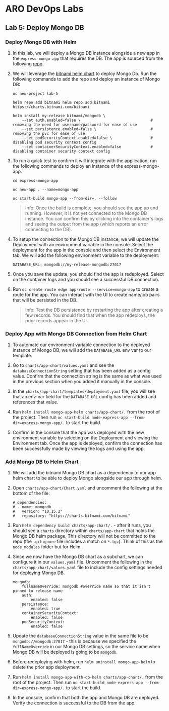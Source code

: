 # ARO DevOps Labs

## Lab 5: Deploy Mongo DB

### Deploy Mongo DB with Helm

1. In this lab, we will deploy a Mongo DB instance alongside a new app in the `express-mongo-app` that requires the DB. The app is sourced from the following [repo](https://github.com/Azure-Samples/js-e2e-express-mongodb).

2. We will leverage the [bitnami helm chart](https://github.com/bitnami/charts/tree/master/bitnami/mongodb) to deploy Mongo Db. Run the following commands to add the repo and deploy an instance of Mongo DB:

    ```
    oc new-project lab-5

    helm repo add bitnami helm repo add bitnami https://charts.bitnami.com/bitnami

    helm install my-release bitnami/mongodb \
        --set auth.enabled=false \                               # removing the need for username/password for ease of use
        --set persistence.enabled=false \                        # removing the pvc for ease of use
        --set podSecurityContext.enabled=false \                 # disabling pod security context config
        --set containerSecurityContext.enabled=false             # disabling container security context config
    ```

3. To run a quick test to confirm it will integrate with the application, run the following commands to deploy an instance of the express-mongo-app.

    ```
    cd express-mongo-app

    oc new-app . --name=mongo-app

    oc start-build mongo-app --from-dir=. --follow
    ```

    > Info: Once the build is complete, you should see the app up and running. However, it is not yet connected to the Mongo DB instance. You can confirm this by clicking into the container's logs and seeing the output from the app (which reports an error connecting to the DB).

4. To setup the connection to the Mongo DB instance, we will update the Deployment with an environment variable in the console. Select the deployment for the app in the console and then select the Environment tab. We will add the following environment variable to the deployment:

    ```
    DATABASE_URL: mongodb://my-release-mongodb:27017
    ```

5. Once you save the update, you should find the app is redeployed. Select on the container logs and you should see a successful DB connection.

6. Run `oc create route edge app-route --service=mongo-app` to create a route for the app. You can interact with the UI to create name/job pairs that will be persisted in the DB.

    > Info: Test the DB persistence by restarting the app after creating a few records. You should find that when the app redeploys, the prior records appear in the UI.

### Deploy App with Mongo DB Connection from Helm Chart

1. To automate our environment variable connection to the deployed instance of Mongo DB, we will add the `DATABASE_URL` env var to our template.

2. Go to `charts/app-chart/values.yaml` and see the `databaseConnectionString` setting that has been added as a config value. Confirm that the connection string is the same as what was used in the previous section when you added it manually in the console.

3. In the `charts/app-chart/templates/deployment.yaml` file, you will see that an env-var field for the `DATABASE_URL` config has been added and references that value.

4. Run `helm install mongo-app-helm charts/app-chart/.` from the root of the project. Then run `oc start-build node-express-app --from-dir=express-mongo-app/.` to start the build.

5. Confirm in the console that the app was deployed with the new environment variable by selecting on the Deployment and viewing the Environment tab. Once the app is deployed, confirm the connection has been successfully made by viewing the logs and using the app.

### Add Mongo DB to Helm Chart

1. We will add the bitnami Mongo DB chart as a dependency to our app helm chart to be able to deploy Mongo alongside our app through helm.

2. Open `charts/app-chart/Chart.yaml` and uncomment the following at the bottom of the file:

    ```
    # dependencies:
    # - name: mongodb
    #   version: "10.15.2"
    #   repository: "https://charts.bitnami.com/bitnami"
    ```

3. Run `helm dependency build charts/app-chart/.` - after it runs, you should see a `charts` directory within `charts/app-chart` that holds the Mongo DB helm package. This directory will not be committed to the repo (the `.gitignore` file includes a match on `*.tgz`). Think of this as the `node_modules` folder but for Helm.

4. Since we now have the Mongo DB chart as a subchart, we can configure it in our `values.yaml` file. Uncomment the following in the `charts/app-chart/values.yaml` file to include the config settings needed for deploying Mongo DB.

    ```
    mongodb:
        fullnameOverride: mongodb #override name so that it isn't pinned to release name
        auth:
            enabled: false
        persistence:
            enabled: true
        containerSecurityContext:
            enabled: false
        podSecurityContext:
            enabled: false
    ```

5. Update the `databaseConnectionString` value in the same file to be `mongodb://mongodb:27017` - this is because we specified the `fullNameOverride` in our Mongo DB settings, so the service name when Mongo DB will be deployed is going to be `mongodb`.

6. Before redeploying with helm, run `helm uninstall mongo-app-helm` to delete the prior app deployment.

7. Run `helm install mongo-app-with-db-helm charts/app-chart/.` from the root of the project. Then run `oc start-build node-express-app --from-dir=express-mongo-app/.` to start the build.

8. In the console, confirm that both the app and Mongo DB are deployed. Verify the connection is successful to the DB from the app.